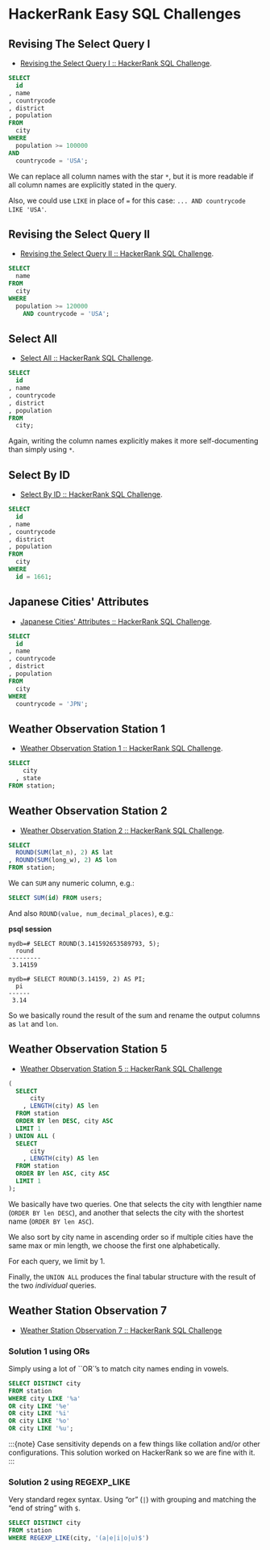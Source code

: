 # HackerRank Easy SQL Challenges

## Revising The Select Query I

* [Revising the Select Query I :: HackerRank SQL Challenge](https://www.hackerrank.com/challenges/revising-the-select-query).

```sql
SELECT
  id
, name
, countrycode
, district
, population
FROM
  city
WHERE
  population >= 100000
AND
  countrycode = 'USA';
```

We can replace all column names with the star `*`, but it is more readable if all column names are explicitly stated in the query.

Also, we could use `LIKE` in place of `=` for this case: `... AND countrycode LIKE 'USA'`.

## Revising the Select Query II

* [Revising the Select Query II :: HackerRank SQL Challenge](https://www.hackerrank.com/challenges/revising-the-select-query-2).

```sql
SELECT
  name
FROM
  city
WHERE
  population >= 120000
    AND countrycode = 'USA';
```

## Select All

* [Select All :: HackerRank SQL Challenge](https://www.hackerrank.com/challenges/select-all-sql).

```sql
SELECT
  id
, name
, countrycode
, district
, population
FROM
  city;
```

Again, writing the column names explicitly makes it more self-documenting than simply using `*`.

## Select By ID

* [Select By ID :: HackerRank SQL Challenge](https://www.hackerrank.com/challenges/select-by-id).

```sql
SELECT
  id
, name
, countrycode
, district
, population
FROM
  city
WHERE
  id = 1661;
```

## Japanese Cities' Attributes

* [Japanese Cities' Attributes :: HackerRank SQL Challenge](https://www.hackerrank.com/challenges/japanese-cities-attributes).

```sql
SELECT
  id
, name
, countrycode
, district
, population
FROM
  city
WHERE
  countrycode = 'JPN';
```

## Weather Observation Station 1

* [Weather Observation Station 1 :: HackerRank SQL Challenge](https://www.hackerrank.com/challenges/weather-observation-station-1).

```sql
SELECT
    city
  , state
FROM station;
```

## Weather Observation Station 2

* [Weather Observation Station 2 :: HackerRank SQL Challenge](https://www.hackerrank.com/challenges/weather-observation-station-2).

```sql
SELECT
  ROUND(SUM(lat_n), 2) AS lat
, ROUND(SUM(long_w), 2) AS lon
FROM station;
```

We can `SUM` any numeric column, e.g.:

```sql
SELECT SUM(id) FROM users;
```

And also `ROUND(value, num_decimal_places)`, e.g.:

**psql session**

```text
mydb=# SELECT ROUND(3.141592653589793, 5);
  round
---------
 3.14159

mydb=# SELECT ROUND(3.14159, 2) AS PI;
  pi
------
 3.14
```

So we basically round the result of the sum and rename the output columns as `lat` and `lon`.

## Weather Observation Station 5

* [Weather Observation Station 5 :: HackerRank SQL Challenge](https://www.hackerrank.com/challenges/weather-observation-station-5)

```sql
(
  SELECT
      city
    , LENGTH(city) AS len
  FROM station
  ORDER BY len DESC, city ASC
  LIMIT 1
) UNION ALL (
  SELECT
      city
    , LENGTH(city) AS len
  FROM station
  ORDER BY len ASC, city ASC
  LIMIT 1
);
```

We basically have two queries.
One that selects the city with lengthier name (`ORDER BY len DESC`), and another that selects the city with the shortest name (`ORDER BY len ASC`).

We also sort by city name in ascending order so if multiple cities have the same max or min length, we choose the first one alphabetically.

For each query, we limit by 1.

Finally, the `UNION ALL` produces the final tabular structure with the result of the two _individual_ queries.

## Weather Station Observation 7

* [Weather Station Observation 7 :: HackerRank SQL Challenge](https://www.hackerrank.com/challenges/weather-observation-station-7)

### Solution 1 using ORs

Simply using a lot of ``OR`’s to match city names ending in vowels.

```sql
SELECT DISTINCT city
FROM station
WHERE city LIKE '%a'
OR city LIKE '%e'
OR city LIKE '%i'
OR city LIKE '%o'
OR city LIKE '%u';
```

:::{note}
Case sensitivity depends on a few things like collation and/or other configurations.
This solution worked on HackerRank so we are fine with it.
:::

### Solution 2 using REGEXP_LIKE

Very standard regex syntax.
Using “or” (`|`) with grouping and matching the “end of string” with `$`.

```sql
SELECT DISTINCT city
FROM station
WHERE REGEXP_LIKE(city, '(a|e|i|o|u)$')
```
